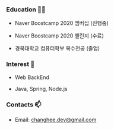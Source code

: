 ### Education 👨‍💻

- Naver Boostcamp 2020 멤버십 (진행중)

- Naver Boostcamp 2020 챌린지 (수료)

- 경북대학교 컴퓨터학부 복수전공 (졸업)


### Interest 👀

- Web BackEnd

- Java, Spring, Node.js


### Contacts 📫

- Email: [changhee.dev@gmail.com](mailto:changhee.dev@gmail.com)
